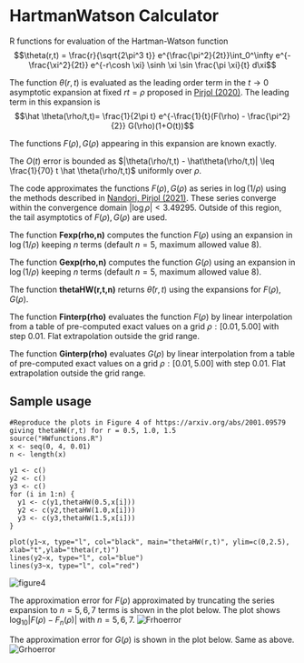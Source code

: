 # HartmanWatson Calculator
R functions for evaluation of the Hartman-Watson function $$\theta(r,t) = \frac{r}{\sqrt{2\pi^3 t}} e^{\frac{\pi^2}{2t}}\int_0^\infty e^{-\frac{\xi^2}{2t}} e^{-r\cosh \xi} \sinh \xi \sin \frac{\pi \xi}{t} d\xi$$

The function $\theta(r,t)$ is evaluated as the leading order term in the $t\to 0$ asymptotic expansion at fixed $r t = \rho$ proposed in [Pirjol (2020)](https://arxiv.org/abs/2001.09579).
The leading term in this expansion is 
$$\hat \theta(\rho/t,t)= \frac{1}{2\pi t} e^{-\frac{1}{t}(F(\rho) - \frac{\pi^2}{2}} G(\rho)(1+O(t))$$ 

The functions $F(\rho),G(\rho)$ appearing in this expansion are known exactly. 

The $O(t)$ error is bounded as
$|\theta(\rho/t,t) - \hat\theta(\rho/t,t)| \leq \frac{1}{70} t \hat \theta(\rho/t,t)$ uniformly over $\rho$.

The code approximates the functions $F(\rho),G(\rho)$ as series in $\log(1/\rho)$ using the methods described in [Nandori, Pirjol (2021)](https://arxiv.org/abs/2209.09412).
These series converge within the convergence domain $|\log\rho| < 3.49295$. Outside of this region, the tail asymptotics of $F(\rho),G(\rho)$ are used. 

The function **Fexp(rho,n)** computes the function $F(\rho)$ using an expansion in $\log(1/\rho)$ keeping $n$ terms (default $n=5$, maximum allowed value 8). 

The function **Gexp(rho,n)** computes the function $G(\rho)$ using an expansion in $\log(1/\rho)$ keeping $n$ terms (default $n=5$, maximum allowed value 8).

The function **thetaHW(r,t,n)** returns $\hat \theta(r,t)$ using the expansions for $F(\rho),G(\rho)$.

The function **Finterp(rho)** evaluates the function $F(\rho)$ by linear interpolation from a table of pre-computed exact values on a grid $\rho:[0.01,5.00]$ with step 0.01. Flat extrapolation outside the grid range.

The function **Ginterp(rho)** evaluates $G(\rho)$ by linear interpolation from a table of pre-computed exact values on a grid $\rho:[0.01,5.00]$ with step 0.01. Flat extrapolation outside the grid range.
 

## **Sample usage**
```
#Reproduce the plots in Figure 4 of https://arxiv.org/abs/2001.09579 giving thetaHW(r,t) for r = 0.5, 1.0, 1.5
source("HWfunctions.R")
x <- seq(0, 4, 0.01)
n <- length(x)

y1 <- c()
y2 <- c()
y3 <- c()
for (i in 1:n) {
  y1 <- c(y1,thetaHW(0.5,x[i]))
  y2 <- c(y2,thetaHW(1.0,x[i]))
  y3 <- c(y3,thetaHW(1.5,x[i]))
}

plot(y1~x, type="l", col="black", main="thetaHW(r,t)", ylim=c(0,2.5), xlab="t",ylab="theta(r,t)")
lines(y2~x, type="l", col="blue")
lines(y3~x, type="l", col="red")
```
![figure4](https://github.com/dan-pirjol/HartmanWatson/assets/60016102/7158ad3e-0d8d-411f-82ea-e8f3673b6a34)

The approximation error for $F(\rho)$ approximated by truncating the series expansion to $n=5,6,7$ terms is shown in the plot below. The plot shows $\log_{10} |F(\rho)-F_n(\rho)|$ with $n=5,6,7$.
![Frhoerror](https://github.com/user-attachments/assets/25b674f1-e301-4a46-8884-ff4e557809f8)

The approximation error for $G(\rho)$ is shown in the plot below. Same as above.
![Grhoerror](https://github.com/user-attachments/assets/4e743ea6-4f8a-4962-be44-3b3db12304cf)




